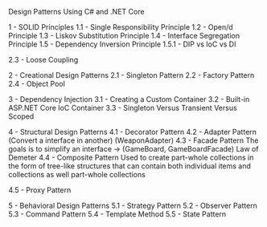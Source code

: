 Design Patterns Using C# and .NET Core

1 - SOLID Principles
1.1 - Single Responsibility Principle
1.2 - Open/d Principle
1.3 - Liskov Substitution Principle
1.4 - Interface Segregation Principle
1.5 - Dependency Inversion Principle
1.5.1 - DIP vs IoC vs DI

2.3 - Loose Coupling

2 - Creational Design Patterns
2.1 - Singleton Pattern
2.2 - Factory Pattern
2.4 - Object Pool

3 - Dependency Injection
3.1 - Creating a Custom Container
3.2 - Built-in ASP.NET Core IoC Container
3.3 - Singleton Versus Transient Versus Scoped

4 - Structural Design Patterns
4.1 - Decorator Pattern
4.2 - Adapter Pattern (Convert a interface in another) (WeaponAdapter)
4.3 - Facade Pattern
The goals is to simplify an interface -> (GameBoard, GameBoardFacade)
Law of Demeter
4.4 - Composite Pattern
Used to create part-whole collections in the form of tree-like
structures that can contain both individual items and collections as well
part-whole collections

4.5 - Proxy Pattern

5 - Behavioral Design Patterns
5.1 - Strategy Pattern
5.2 - Observer Pattern
5.3 - Command Pattern
5.4 - Template Method
5.5 - State Pattern
